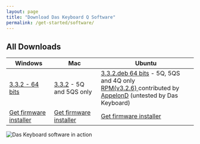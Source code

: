 ```yaml
---
layout: page
title: "Download Das Keyboard Q Software"
permalink: /get-started/software/
---
```


<div class="homepage__button_row"
      id="softwarep-age-button-container"
      style="display: none;">
  <div style="text-align:center;">
    <a style="margin-right:0px;"
      class="get-started-button"
      id="software-download-button">Download Das&nbsp;Keyboard&nbsp;Q </a>
    <small>
      <small id="software-version-number"></small>
    </small>
  </div>
  <div style="text-align: center; margin-left: 20px;">
  <a href="{{ 'updates/changelog/'  | relative_url }}">What's new?</a>
  </div>
</div>


## All Downloads

<div id="all-downloads"></div>

<table  class='table table-bordered'>
  <thead>
    <tr>
      <th scope="col">Windows</th>
      <th scope="col">Mac</th>
      <th scope="col">Ubuntu</th>
    </tr>
    </thead>
  <tr>
    <td>
        <a href='https://download.daskeyboard.com/q-software-releases/3.3.2/Das-Keyboard-Q_3.3.2.exe'>
            3.3.2 - 64 bits
        </a>
    </td>
    <td>
      <a href='https://download.daskeyboard.com/q-software-releases/3.3.2/Das-Keyboard-Q_3.3.2.pkg'>
        3.3.2</a> - 5Q and 5QS only
    </td>
    <td>
       <a href='https://download.daskeyboard.com/q-software-releases/3.3.2/Das-Keyboard-Q_3.3.2.deb'>
        3.3.2.deb 64 bits</a> - 5Q, 5QS and 4Q only<br/>
      <a href='https://copr.fedorainfracloud.org/coprs/appelond/das-keyboard/'>RPM(v3.2.6) </a> contributed by <a href="http://dennis-blog.appelon.net/">AppelonD</a> (untested by Das Keyboard)
    </td>
  </tr>

  <tr>
    <td><a href="{{ 'get-started/firmware/'  | relative_url }}"
        class="btn btn-sm btn-outline-dark"> Get firmware installer</a>
    </td>
    <td><a href="{{ 'get-started/firmware/'  | relative_url }}"
        class="btn btn-sm btn-outline-dark"> Get firmware installer</a>
    </td>
    <td><a href="{{ 'get-started/firmware/'  | relative_url }}"
        class="btn btn-sm btn-outline-dark"> Get firmware installer</a>
    </td>

  </tr>
</table>

<img src="{{ 'images/5Q-box-back.jpg'  | relative_url }}" alt="Das Keyboard software in action">
